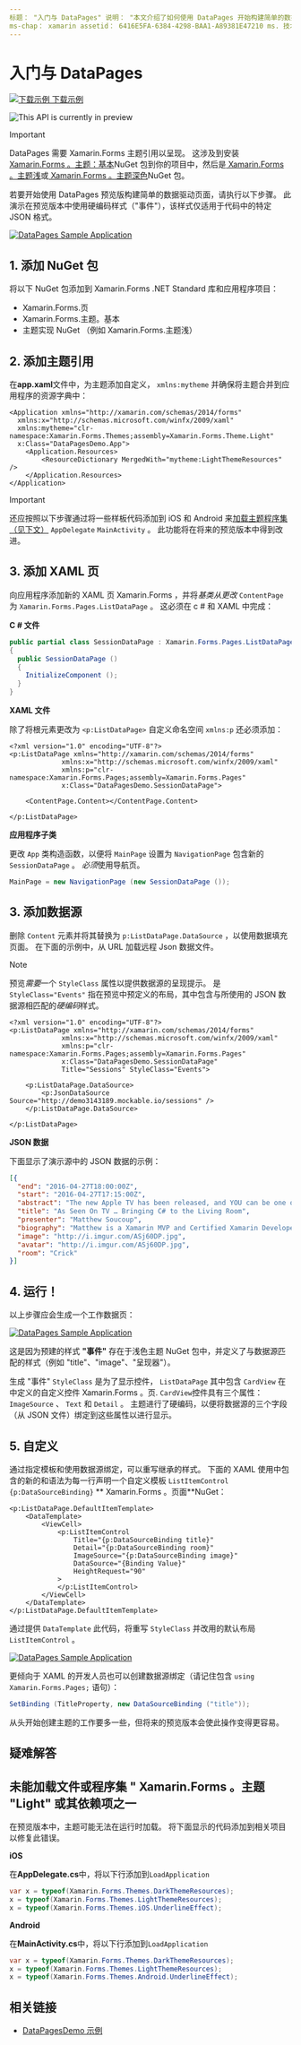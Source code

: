 ```yaml
---
标题： "入门与 DataPages" 说明： "本文介绍了如何使用 DataPages 开始构建简单的数据驱动页面 Xamarin.Forms 。"
ms-chap： xamarin assetid： 6416E5FA-6384-4298-BAA1-A89381E47210 ms. 技术协会： xamarin 窗体作者： davidbritch： dabritch ms. 日期：12/01/2017 非 loc： [ Xamarin.Forms ， Xamarin.Essentials ]
---
```


# <a name="getting-started-with-datapages"></a>入门与 DataPages

[![下载示例](~/media/shared/download.png) 下载示例](https://github.com/xamarin/xamarin-forms-samples/tree/master/Pages/DataPagesDemo)

![](~/media/shared/preview.png "This API is currently in preview")

> [!IMPORTANT]
> DataPages 需要 Xamarin.Forms 主题引用以呈现。 这涉及到安装[ Xamarin.Forms 。主题：基本](https://www.nuget.org/packages/Xamarin.Forms.Theme.Base/)NuGet 包到你的项目中，然后是[ Xamarin.Forms 。主题浅](https://www.nuget.org/packages/Xamarin.Forms.Theme.Light/)或[ Xamarin.Forms 。主题深色](https://www.nuget.org/packages/Xamarin.Forms.Theme.Dark/)NuGet 包。

若要开始使用 DataPages 预览版构建简单的数据驱动页面，请执行以下步骤。 此演示在预览版本中使用硬编码样式（"事件"），该样式仅适用于代码中的特定 JSON 格式。

[![](get-started-images/demo-sml.png "DataPages Sample Application")](get-started-images/demo.png#lightbox "DataPages Sample Application")

## <a name="1-add-nuget-packages"></a>1. 添加 NuGet 包

将以下 NuGet 包添加到 Xamarin.Forms .NET Standard 库和应用程序项目：

- Xamarin.Forms.页
- Xamarin.Forms.主题。基本
- 主题实现 NuGet （例如 Xamarin.Forms.主题浅）

## <a name="2-add-theme-reference"></a>2. 添加主题引用

在**app.xaml**文件中，为主题添加自定义， `xmlns:mytheme` 并确保将主题合并到应用程序的资源字典中：

```xaml
<Application xmlns="http://xamarin.com/schemas/2014/forms"
  xmlns:x="http://schemas.microsoft.com/winfx/2009/xaml"
  xmlns:mytheme="clr-namespace:Xamarin.Forms.Themes;assembly=Xamarin.Forms.Theme.Light"
  x:Class="DataPagesDemo.App">
    <Application.Resources>
        <ResourceDictionary MergedWith="mytheme:LightThemeResources" />
    </Application.Resources>
</Application>
```

> [!IMPORTANT]
> 还应按照以下步骤通过将一些样板代码添加到 iOS 和 Android 来[加载主题程序集（见下文）](#troubleshooting) `AppDelegate` `MainActivity` 。 此功能将在将来的预览版本中得到改进。

## <a name="3-add-a-xaml-page"></a>3. 添加 XAML 页

向应用程序添加新的 XAML 页 Xamarin.Forms ，并将*基类从更改* `ContentPage` 为 `Xamarin.Forms.Pages.ListDataPage` 。 这必须在 c # 和 XAML 中完成：

**C # 文件**

```csharp
public partial class SessionDataPage : Xamarin.Forms.Pages.ListDataPage // was ContentPage
{
  public SessionDataPage ()
  {
    InitializeComponent ();
  }
}
```

**XAML 文件**

除了将根元素更改为 `<p:ListDataPage>` 自定义命名空间 `xmlns:p` 还必须添加：

```xaml
<?xml version="1.0" encoding="UTF-8"?>
<p:ListDataPage xmlns="http://xamarin.com/schemas/2014/forms"
             xmlns:x="http://schemas.microsoft.com/winfx/2009/xaml"
             xmlns:p="clr-namespace:Xamarin.Forms.Pages;assembly=Xamarin.Forms.Pages"
             x:Class="DataPagesDemo.SessionDataPage">

    <ContentPage.Content></ContentPage.Content>

</p:ListDataPage>
```

**应用程序子类**

更改 `App` 类构造函数，以便将 `MainPage` 设置为 `NavigationPage` 包含新的 `SessionDataPage` 。 *必须*使用导航页。

```csharp
MainPage = new NavigationPage (new SessionDataPage ());
```

## <a name="3-add-the-datasource"></a>3. 添加数据源

删除 `Content` 元素并将其替换为 `p:ListDataPage.DataSource` ，以使用数据填充页面。 在下面的示例中，从 URL 加载远程 Json 数据文件。

> [!NOTE]
> 预览*需要*一个 `StyleClass` 属性以提供数据源的呈现提示。 是 `StyleClass="Events"` 指在预览中预定义的布局，其中包含与所使用的 JSON 数据源相匹配的*硬编码*样式。

```xaml
<?xml version="1.0" encoding="UTF-8"?>
<p:ListDataPage xmlns="http://xamarin.com/schemas/2014/forms"
             xmlns:x="http://schemas.microsoft.com/winfx/2009/xaml"
             xmlns:p="clr-namespace:Xamarin.Forms.Pages;assembly=Xamarin.Forms.Pages"
             x:Class="DataPagesDemo.SessionDataPage"
             Title="Sessions" StyleClass="Events">

    <p:ListDataPage.DataSource>
        <p:JsonDataSource Source="http://demo3143189.mockable.io/sessions" />
    </p:ListDataPage.DataSource>

</p:ListDataPage>
```

**JSON 数据**

下面显示了演示源中的 JSON 数据的示例：

```json
[{
  "end": "2016-04-27T18:00:00Z",
  "start": "2016-04-27T17:15:00Z",
  "abstract": "The new Apple TV has been released, and YOU can be one of the first developers to write apps for it. To make things even better, you can build these apps in C#! This session will introduce the basics of how to create a tvOS app with Xamarin, including: differences between tvOS and iOS APIs, TV user interface best practices, responding to user input, as well as the capabilities and limitations of building apps for a television. Grab some popcorn—this is going to be good!",
  "title": "As Seen On TV … Bringing C# to the Living Room",
  "presenter": "Matthew Soucoup",
  "biography": "Matthew is a Xamarin MVP and Certified Xamarin Developer from Madison, WI. He founded his company Code Mill Technologies and started the Madison Mobile .Net Developers Group.  Matt regularly speaks on .Net and Xamarin development at user groups, code camps and conferences throughout the Midwest. Matt gardens hot peppers, rides bikes, and loves Wisconsin micro-brews and cheese.",
  "image": "http://i.imgur.com/ASj60DP.jpg",
  "avatar": "http://i.imgur.com/ASj60DP.jpg",
  "room": "Crick"
}]
```

## <a name="4-run"></a>4. 运行！

以上步骤应会生成一个工作数据页：

[![](get-started-images/demo-sml.png "DataPages Sample Application")](get-started-images/demo.png#lightbox "DataPages Sample Application")

这是因为预建的样式 **"事件"** 存在于浅色主题 NuGet 包中，并定义了与数据源匹配的样式（例如 "title"、"image"、"呈现器"）。

生成 "事件" `StyleClass` 是为了显示控件， `ListDataPage` 其中包含 `CardView` 在中定义的自定义控件 Xamarin.Forms 。页. `CardView`控件具有三个属性： `ImageSource` 、 `Text` 和 `Detail` 。 主题进行了硬编码，以便将数据源的三个字段（从 JSON 文件）绑定到这些属性以进行显示。

## <a name="5-customize"></a>5. 自定义

通过指定模板和使用数据源绑定，可以重写继承的样式。 下面的 XAML 使用中包含的新的和语法为每一行声明一个自定义模板 `ListItemControl` `{p:DataSourceBinding}` ** Xamarin.Forms 。页面**NuGet：

```xaml
<p:ListDataPage.DefaultItemTemplate>
    <DataTemplate>
        <ViewCell>
            <p:ListItemControl
                Title="{p:DataSourceBinding title}"
                Detail="{p:DataSourceBinding room}"
                ImageSource="{p:DataSourceBinding image}"
                DataSource="{Binding Value}"
                HeightRequest="90"
            >
            </p:ListItemControl>
        </ViewCell>
    </DataTemplate>
</p:ListDataPage.DefaultItemTemplate>
```

通过提供 `DataTemplate` 此代码，将重写 `StyleClass` 并改用的默认布局 `ListItemControl` 。

[![](get-started-images/custom-sml.png "DataPages Sample Application")](get-started-images/custom.png#lightbox "DataPages Sample Application")

更倾向于 XAML 的开发人员也可以创建数据源绑定（请记住包含 `using Xamarin.Forms.Pages;` 语句）：

```csharp
SetBinding (TitleProperty, new DataSourceBinding ("title"));
```

从头开始创建主题的工作要多一些，但将来的预览版本会使此操作变得更容易。

## <a name="troubleshooting"></a>疑难解答

## <a name="could-not-load-file-or-assembly-xamarinformsthemelight-or-one-of-its-dependencies"></a>未能加载文件或程序集 " Xamarin.Forms 。主题 "Light" 或其依赖项之一

在预览版本中，主题可能无法在运行时加载。 将下面显示的代码添加到相关项目以修复此错误。

**iOS**

在**AppDelegate.cs**中，将以下行添加到`LoadApplication`

```csharp
var x = typeof(Xamarin.Forms.Themes.DarkThemeResources);
x = typeof(Xamarin.Forms.Themes.LightThemeResources);
x = typeof(Xamarin.Forms.Themes.iOS.UnderlineEffect);
```

**Android**

在**MainActivity.cs**中，将以下行添加到`LoadApplication`

```csharp
var x = typeof(Xamarin.Forms.Themes.DarkThemeResources);
x = typeof(Xamarin.Forms.Themes.LightThemeResources);
x = typeof(Xamarin.Forms.Themes.Android.UnderlineEffect);
```

## <a name="related-links"></a>相关链接

- [DataPagesDemo 示例](https://github.com/xamarin/xamarin-forms-samples/tree/master/Pages/DataPagesDemo)
